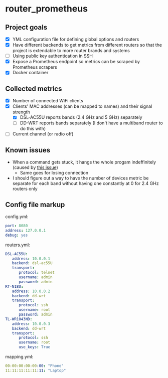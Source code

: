 # router_prometheus

## Project goals
 - [X] YML configuration file for defining global options and routers
 - [X] Have different backends to get metrics from different routers so that the project is extendable to more router brands and systems
 - [ ] Using public key authentication in SSH
 - [X] Expose a Prometheus endpoint so metrics can be scraped by Prometheus scrapers
 - [X] Docker container

## Collected metrics
 - [X] Number of connected WiFi clients
 - [X] Clients' MAC addresses (can be mapped to names) and their signal strength
   - [X] DSL-AC55U reports bands (2.4 GHz and 5 GHz) separately
   - [ ] DD-WRT reports bands separately (I don't have a multiband router to do this with)
 - [ ] Current channel (or radio off)

## Known issues
 - When a command gets stuck, it hangs the whole progam indeffinitely (caused by [this issue](https://github.com/fabric/fabric/issues/2197))
   - Same goes for losing connection
 - I should figure out a way to have the number of devices metric be separate for each band without having one constantly at 0 for 2.4 GHz routers only

## Config file markup

config.yml:
```yml
port: 8080
address: 127.0.0.1
debug: yes
```

routers.yml:
```yml
DSL-AC55U:
   address: 10.0.0.1
   backend: dsl-ac55U
   transport:
      protocol: telnet
      username: admin
      password: admin
RT-N18U:
   address: 10.0.0.2
   backend: dd-wrt
   transport:
      protocol: ssh
      username: root
      password: admin
TL-WR1043ND:
   address: 10.0.0.3
   backend: dd-wrt
   transport:
      protocol: ssh
      username: root
      use_keys: True
```

mapping.yml:
```yml
00:00:00:00:00:00: "Phone"
11:11:11:11:11:11: "Laptop"
```
